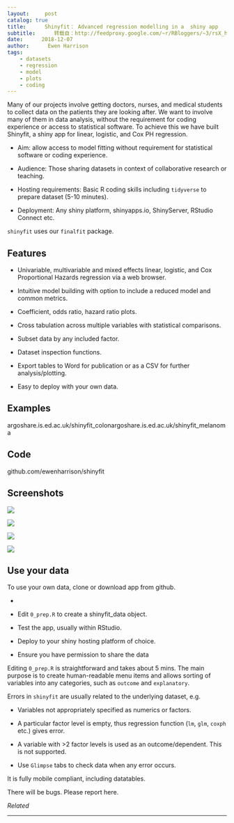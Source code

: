 ```yaml
---
layout:     post
catalog: true
title:      Shinyfit： Advanced regression modelling in a  shiny app
subtitle:      转载自：http://feedproxy.google.com/~r/RBloggers/~3/rsX_hhy0p6E/
date:      2018-12-07
author:      Ewen Harrison
tags:
    - datasets
    - regression
    - model
    - plots
    - coding
---
```






Many of our projects involve getting doctors, nurses, and medical students to collect data on the patients they are looking after. We want to involve many of them in data analysis, without the requirement for coding experience or access to statistical software. To achieve this we have built Shinyfit, a shiny app for linear, logistic, and Cox PH regression. 

- Aim: allow access to model fitting without requirement for statistical software or coding experience.

- Audience: Those sharing datasets in context of collaborative research or teaching.

- Hosting requirements: Basic R coding skills including `tidyverse` to prepare dataset (5-10 minutes).

- Deployment: Any shiny platform, shinyapps.io, ShinyServer, RStudio Connect etc. 


`shinyfit` uses our `finalfit` package.

## Features

- Univariable, multivariable and mixed effects linear, logistic, and Cox Proportional Hazards regression via a web browser.

- Intuitive model building with option to include a reduced model and common metrics.

- Coefficient, odds ratio, hazard ratio plots.

- Cross tabulation across multiple variables with statistical comparisons.

- Subset data by any included factor.

- Dataset inspection functions.

- Export tables to Word for publication or as a CSV for further analysis/plotting.

- Easy to deploy with your own data.


## Examples

argoshare.is.ed.ac.uk/shinyfit_colonargoshare.is.ed.ac.uk/shinyfit_melanoma

## Code

github.com/ewenharrison/shinyfit

## Screenshots

![](https://i0.wp.com/www.datasurg.net/wp-content/uploads/2018/12/shinyfit_table-1024x313.png?resize=456%2C139)


![](https://i1.wp.com/www.datasurg.net/wp-content/uploads/2018/12/shinyfit_plot-1024x659.png?resize=456%2C293)


![](https://i0.wp.com/www.datasurg.net/wp-content/uploads/2018/12/shinyfit_crosstabs-1024x315.png?resize=456%2C140)


![](https://i0.wp.com/www.datasurg.net/wp-content/uploads/2018/12/shinyfit_glimpse-1024x348.png?resize=456%2C155)


## Use your data

To use your own data, clone or download app from github.

- 

- Edit `0_prep.R` to create a shinyfit_data object. 

- Test the app, usually within RStudio.

- Deploy to your shiny hosting platform of choice. 

- Ensure you have permission to share the data


Editing `0_prep.R` is straightforward and takes about 5 mins. The main purpose is to create human-readable menu items and allows sorting of variables into any categories, such as `outcome` and `explanatory`. 

Errors in `shinyfit` are usually related to the underlying dataset, e.g.

- Variables not appropriately specified as numerics or factors. 

- A particular factor level is empty, thus regression function (`lm`, `glm`, `coxph` etc.) gives error.

- A variable with >2 factor levels is used as an outcome/dependent. This is not supported.

- Use `Glimpse` tabs to check data when any error occurs.


It is fully mobile compliant, including datatables.

There will be bugs. Please report here. 


*Related*








---
